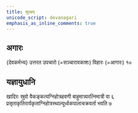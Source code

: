 ```yaml
---
title: शुल्बम्
unicode_script: devanagari
emphasis_as_inline_comments: true
---
```


## अगारः
{देवकर्मभ्य} उत्तरत उपचारो (=सञ्चारावकाशः) विहारः (=आगारः) १०

## यज्ञायुधानि

खादिरः स्रुवो वैकङ्कत्यग्निहोत्रहवणी बाहुमात्र्यरत्निमात्री वा ६  
प्रसृताकृतिरार्यकृताग्निहोत्रस्थाल्यूर्ध्वकपालाचक्रवर्ता भवति ७

